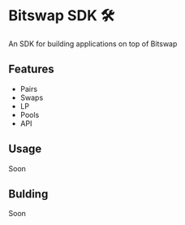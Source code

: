 # Bitswap SDK 🛠

 An SDK for building applications on top of Bitswap 


## Features

- Pairs
- Swaps
- LP
- Pools
- API

## Usage

Soon

## Bulding 

Soon
